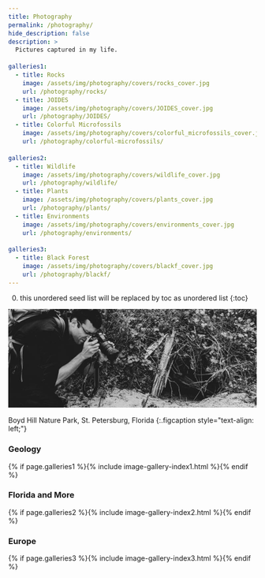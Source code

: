 ```yaml
---
title: Photography
permalink: /photography/
hide_description: false
description: >
  Pictures captured in my life.

galleries1:
  - title: Rocks
    image: /assets/img/photography/covers/rocks_cover.jpg
    url: /photography/rocks/
  - title: JOIDES
    image: /assets/img/photography/covers/JOIDES_cover.jpg
    url: /photography/JOIDES/
  - title: Colorful Microfossils
    image: /assets/img/photography/covers/colorful_microfossils_cover.jpg
    url: /photography/colorful-microfossils/

galleries2:
  - title: Wildlife
    image: /assets/img/photography/covers/wildlife_cover.jpg
    url: /photography/wildlife/
  - title: Plants
    image: /assets/img/photography/covers/plants_cover.jpg
    url: /photography/plants/
  - title: Environments
    image: /assets/img/photography/covers/environments_cover.jpg
    url: /photography/environments/

galleries3:
  - title: Black Forest
    image: /assets/img/photography/covers/blackf_cover.jpg
    url: /photography/blackf/
---
```


0. this unordered seed list will be replaced by toc as unordered list
{:toc}

<img src="/assets/img/photography/Snapping.jpg" alt="Christian Haller photography">

Boyd Hill Nature Park, St. Petersburg, Florida
{:.figcaption style="text-align: left;"}

### <i class="icomoon icon-aperture"></i> Geology

{% if page.galleries1 %}{% include image-gallery-index1.html %}{% endif %}

### <i class="icomoon icon-aperture"></i> Florida and More

{% if page.galleries2 %}{% include image-gallery-index2.html %}{% endif %}

### <i class="icomoon icon-aperture"></i> Europe

{% if page.galleries3 %}{% include image-gallery-index3.html %}{% endif %}
